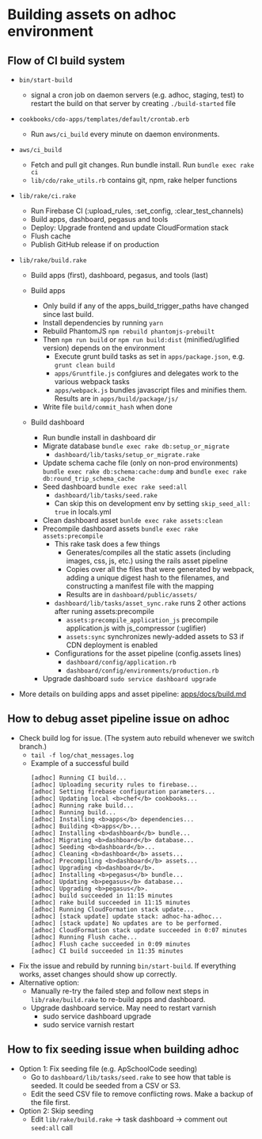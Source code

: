 # Building assets on adhoc environment
## Flow of CI build system
- `bin/start-build`
  - signal a cron job on daemon servers (e.g. adhoc, staging, test) to restart the build on that server by creating `./build-started` file

- `cookbooks/cdo-apps/templates/default/crontab.erb`
  - Run `aws/ci_build` every minute on daemon environments.

- `aws/ci_build`
  - Fetch and pull git changes. Run bundle install. Run `bundle exec rake ci`
  - `lib/cdo/rake_utils.rb` contains git, npm, rake helper functions

- `lib/rake/ci.rake`
  - Run Firebase CI (:upload_rules, :set_config, :clear_test_channels)
  - Build apps, dashboard, pegasus and tools
  - Deploy: Upgrade frontend and update CloudFormation stack
  - Flush cache
  - Publish GitHub release if on production

- `lib/rake/build.rake`
  - Build apps (first), dashboard, pegasus, and tools (last)

  - Build apps
    - Only build if any of the apps_build_trigger_paths have changed since last build.
    - Install dependencies by running `yarn`
    - Rebuild PhantomJS `npm rebuild phantomjs-prebuilt`
    - Then `npm run build` or `npm run build:dist` (minified/uglified version) depends on the environment
      - Execute grunt build tasks as set in `apps/package.json`, e.g. `grunt clean build`
      - `apps/Gruntfile.js` confgiures and delegates work to the various webpack tasks
      - `apps/webpack.js` bundles javascript files and minifies them. Results are in `apps/build/package/js/`
    - Write file `build/commit_hash` when done

  - Build dashboard
    - Run bundle install in dashboard dir
    - Migrate database `bundle exec rake db:setup_or_migrate`
      - `dashboard/lib/tasks/setup_or_migrate.rake`
    - Update schema cache file (only on non-prod environments) `bundle exec rake db:schema:cache:dump` and `bundle exec rake db:round_trip_schema_cache`
    - Seed dashboard `bundle exec rake seed:all`
      - `dashboard/lib/tasks/seed.rake`
      - Can skip this on development env by setting `skip_seed_all: true` in locals.yml
    - Clean dashboard asset `bunlde exec rake assets:clean`
    - Precompile dashboard assets `bundle exec rake assets:precompile`
      - This rake task does a few things
        - Generates/compiles all the static assets (including images, css, js, etc.) using the rails asset pipeline
        - Copies over all the files that were generated by webpack, adding a unique digest hash to the filenames, and constructing a manifest file with the mapping
        - Results are in `dashboard/public/assets/`
      - `dashboard/lib/tasks/asset_sync.rake` runs 2 other actions after runing assets:precompile
        - `assets:precompile_application_js` precompile application.js with js_compressor (:uglifier)
        - `assets:sync` synchronizes newly-added assets to S3 if CDN deployment is enabled
      - Configurations for the asset pipeline (config.assets lines)
        - `dashboard/config/application.rb`
        - `dashboard/config/environments/production.rb`
    - Upgrade dashboard `sudo service dashboard upgrade`

- More details on building apps and asset pipeline: [apps/docs/build.md](https://github.com/code-dot-org/code-dot-org/blob/staging/apps/docs/build.md)

## How to debug asset pipeline issue on adhoc
- Check build log for issue. (The system auto rebuild whenever we switch branch.)
  - `tail -f log/chat_messages.log`
  - Example of a successful build
    ```
    [adhoc] Running CI build...
    [adhoc] Uploading security rules to firebase...
    [adhoc] Setting firebase configuration parameters...
    [adhoc] Updating local <b>chef</b> cookbooks...
    [adhoc] Running rake build...
    [adhoc] Running build...
    [adhoc] Installing <b>apps</b> dependencies...
    [adhoc] Building <b>apps</b>...
    [adhoc] Installing <b>dashboard</b> bundle...
    [adhoc] Migrating <b>dashboard</b> database...
    [adhoc] Seeding <b>dashboard</b>...
    [adhoc] Cleaning <b>dashboard</b> assets...
    [adhoc] Precompiling <b>dashboard</b> assets...
    [adhoc] Upgrading <b>dashboard</b>.
    [adhoc] Installing <b>pegasus</b> bundle...
    [adhoc] Updating <b>pegasus</b> database...
    [adhoc] Upgrading <b>pegasus</b>.
    [adhoc] build succeeded in 11:15 minutes
    [adhoc] rake build succeeded in 11:15 minutes
    [adhoc] Running CloudFormation stack update...
    [adhoc] [stack update] update stack: adhoc-ha-adhoc...
    [adhoc] [stack update] No updates are to be performed.
    [adhoc] CloudFormation stack update succeeded in 0:07 minutes
    [adhoc] Running Flush cache...
    [adhoc] Flush cache succeeded in 0:09 minutes
    [adhoc] CI build succeeded in 11:35 minutes
    ```
- Fix the issue and rebuild by running `bin/start-build`. If everything works, asset changes should show up correctly.
- Alternative option:
  - Manually re-try the failed step and follow next steps in `lib/rake/build.rake` to re-build apps and dashboard.
  - Upgrade dashboard service. May need to restart varnish
    - sudo service dashboard upgrade
    - sudo service varnish restart

## How to fix seeding issue when building adhoc
- Option 1: Fix seeding file  (e.g. ApSchoolCode seeding)
  - Go to `dashboard/lib/tasks/seed.rake` to see how that table is seeded. It could be seeded from a CSV or S3.
  - Edit the seed CSV file to remove conflicting rows. Make a backup of the file first.
- Option 2: Skip seeding
  - Edit `lib/rake/build.rake` -> task dashboard -> comment out `seed:all` call
